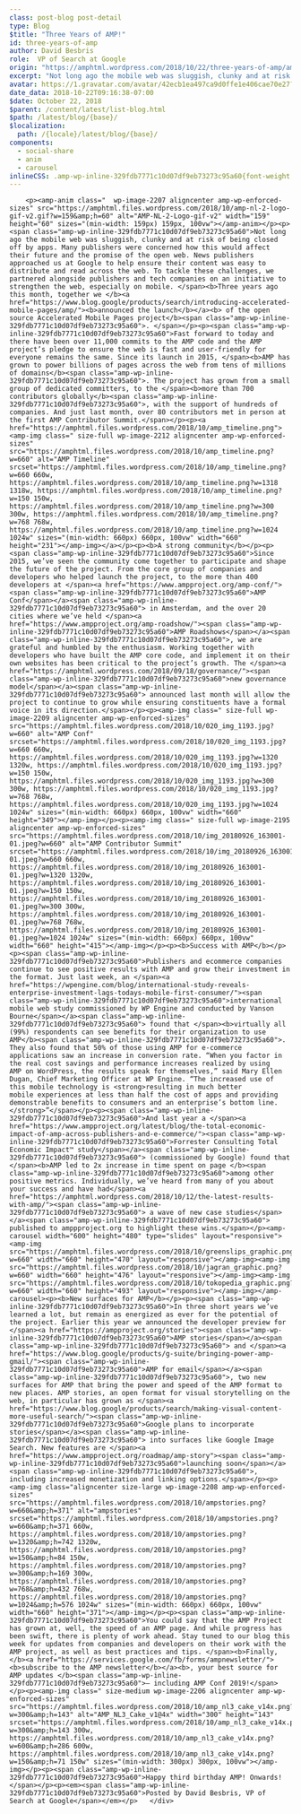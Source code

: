 ```yaml
---
class: post-blog post-detail
type: Blog
$title: "Three Years of AMP!"
id: three-years-of-amp
author: David Besbris
role:  VP of Search at Google
origin: "https://amphtml.wordpress.com/2018/10/22/three-years-of-amp/amp/"
excerpt: "Not long ago the mobile web was sluggish, clunky and at risk of being closed off by apps. Many publishers were concerned how this would affect their future and the promise of the open web. News publishers approached us at Google to help ensure their content was easy to distribute and read across the web. [&#8230;]"
avatar: https://1.gravatar.com/avatar/42ecb1ea497ca9d0ffe1e406cae70e27?s=96&d=identicon&r=G
date_data: 2018-10-22T09:16:38-07:00
$date: October 22, 2018
$parent: /content/latest/list-blog.html
$path: /latest/blog/{base}/
$localization:
  path: /{locale}/latest/blog/{base}/
components:
  - social-share
  - anim
  - carousel
inlineCSS: .amp-wp-inline-329fdb7771c10d07df9eb73273c95a60{font-weight:400;}
---
```


<div class="amp-wp-article-content">

		<p><amp-anim class="  wp-image-2207 aligncenter amp-wp-enforced-sizes" src="https://amphtml.files.wordpress.com/2018/10/amp-nl-2-logo-gif-v2.gif?w=159&amp;h=60" alt="AMP-NL-2-Logo-gif-v2" width="159" height="60" sizes="(min-width: 159px) 159px, 100vw"></amp-anim></p><p><span class="amp-wp-inline-329fdb7771c10d07df9eb73273c95a60">Not long ago the mobile web was sluggish, clunky and at risk of being closed off by apps. Many publishers were concerned how this would affect their future and the promise of the open web. News publishers approached us at Google to help ensure their content was easy to distribute and read across the web. To tackle these challenges, we partnered alongside publishers and tech companies on an initiative to strengthen the web, especially on mobile. </span><b>Three years ago this month, together we </b><a href="https://www.blog.google/products/search/introducing-accelerated-mobile-pages/amp/"><b>announced the launch</b></a><b> of the open source Accelerated Mobile Pages project</b><span class="amp-wp-inline-329fdb7771c10d07df9eb73273c95a60">. </span></p><p><span class="amp-wp-inline-329fdb7771c10d07df9eb73273c95a60">Fast forward to today and there have been over 11,000 commits to the AMP code and the AMP project’s pledge to ensure the web is fast and user-friendly for everyone remains the same. Since its launch in 2015, </span><b>AMP has grown to power billions of pages across the web from tens of millions of domains</b><span class="amp-wp-inline-329fdb7771c10d07df9eb73273c95a60">. The project has grown from a small group of dedicated committers, to the </span><b>more than 700 contributors globally</b><span class="amp-wp-inline-329fdb7771c10d07df9eb73273c95a60">, with the support of hundreds of companies. And just last month, over 80 contributors met in person at the first AMP Contributor Summit.</span></p><p><a href="https://amphtml.files.wordpress.com/2018/10/amp_timeline.png"><amp-img class=" size-full wp-image-2212 aligncenter amp-wp-enforced-sizes" src="https://amphtml.files.wordpress.com/2018/10/amp_timeline.png?w=660" alt="AMP Timeline" srcset="https://amphtml.files.wordpress.com/2018/10/amp_timeline.png?w=660 660w, https://amphtml.files.wordpress.com/2018/10/amp_timeline.png?w=1318 1318w, https://amphtml.files.wordpress.com/2018/10/amp_timeline.png?w=150 150w, https://amphtml.files.wordpress.com/2018/10/amp_timeline.png?w=300 300w, https://amphtml.files.wordpress.com/2018/10/amp_timeline.png?w=768 768w, https://amphtml.files.wordpress.com/2018/10/amp_timeline.png?w=1024 1024w" sizes="(min-width: 660px) 660px, 100vw" width="660" height="231"></amp-img></a></p><p><b>A strong community</b></p><p><span class="amp-wp-inline-329fdb7771c10d07df9eb73273c95a60">Since 2015, we’ve seen the community come together to participate and shape the future of the project. From the core group of companies and developers who helped launch the project, to the more than 400 developers at </span><a href="https://www.ampproject.org/amp-conf/"><span class="amp-wp-inline-329fdb7771c10d07df9eb73273c95a60">AMP Conf</span></a><span class="amp-wp-inline-329fdb7771c10d07df9eb73273c95a60"> in Amsterdam, and the over 20 cities where we’ve held </span><a href="https://www.ampproject.org/amp-roadshow/"><span class="amp-wp-inline-329fdb7771c10d07df9eb73273c95a60">AMP Roadshows</span></a><span class="amp-wp-inline-329fdb7771c10d07df9eb73273c95a60">, we are grateful and humbled by the enthusiasm. Working together with developers who have built the AMP core code, and implement it on their own websites has been critical to the project’s growth. The </span><a href="https://amphtml.wordpress.com/2018/09/18/governance/"><span class="amp-wp-inline-329fdb7771c10d07df9eb73273c95a60">new governance model</span></a><span class="amp-wp-inline-329fdb7771c10d07df9eb73273c95a60"> announced last month will allow the project to continue to grow while ensuring constituents have a formal voice in its direction.</span></p><p><amp-img class=" size-full wp-image-2209 aligncenter amp-wp-enforced-sizes" src="https://amphtml.files.wordpress.com/2018/10/020_img_1193.jpg?w=660" alt="AMP Conf" srcset="https://amphtml.files.wordpress.com/2018/10/020_img_1193.jpg?w=660 660w, https://amphtml.files.wordpress.com/2018/10/020_img_1193.jpg?w=1320 1320w, https://amphtml.files.wordpress.com/2018/10/020_img_1193.jpg?w=150 150w, https://amphtml.files.wordpress.com/2018/10/020_img_1193.jpg?w=300 300w, https://amphtml.files.wordpress.com/2018/10/020_img_1193.jpg?w=768 768w, https://amphtml.files.wordpress.com/2018/10/020_img_1193.jpg?w=1024 1024w" sizes="(min-width: 660px) 660px, 100vw" width="660" height="349"></amp-img></p><p><amp-img class=" size-full wp-image-2195 aligncenter amp-wp-enforced-sizes" src="https://amphtml.files.wordpress.com/2018/10/img_20180926_163001-01.jpeg?w=660" alt="AMP Contributor Summit" srcset="https://amphtml.files.wordpress.com/2018/10/img_20180926_163001-01.jpeg?w=660 660w, https://amphtml.files.wordpress.com/2018/10/img_20180926_163001-01.jpeg?w=1320 1320w, https://amphtml.files.wordpress.com/2018/10/img_20180926_163001-01.jpeg?w=150 150w, https://amphtml.files.wordpress.com/2018/10/img_20180926_163001-01.jpeg?w=300 300w, https://amphtml.files.wordpress.com/2018/10/img_20180926_163001-01.jpeg?w=768 768w, https://amphtml.files.wordpress.com/2018/10/img_20180926_163001-01.jpeg?w=1024 1024w" sizes="(min-width: 660px) 660px, 100vw" width="660" height="415"></amp-img></p><p><b>Success with AMP</b></p><p><span class="amp-wp-inline-329fdb7771c10d07df9eb73273c95a60">Publishers and ecommerce companies continue to see positive results with AMP and grow their investment in the format. Just last week, an </span><a href="https://wpengine.com/blog/international-study-reveals-enterprise-investment-lags-todays-mobile-first-consumer/"><span class="amp-wp-inline-329fdb7771c10d07df9eb73273c95a60">international mobile web study commissioned by WP Engine and conducted by Vanson Bourne</span></a><span class="amp-wp-inline-329fdb7771c10d07df9eb73273c95a60"> found that </span><b>virtually all (99%) respondents can see benefits for their organization to use AMP</b><span class="amp-wp-inline-329fdb7771c10d07df9eb73273c95a60">. They also found that 50% of those using AMP for e-commerce applications saw an increase in conversion rate. “When you factor in the real cost savings and performance increases realized by using AMP on WordPress, the results speak for themselves,” said Mary Ellen Dugan, Chief Marketing Officer at WP Engine. “The increased use of this mobile technology is <strong>resulting in much better mobile experiences at less than half the cost of apps and providing demonstrable benefits to consumers and an enterprise’s bottom line.</strong>”</span></p><p><span class="amp-wp-inline-329fdb7771c10d07df9eb73273c95a60">And last year a </span><a href="https://www.ampproject.org/latest/blog/the-total-economic-impact-of-amp-across-publishers-and-e-commerce/"><span class="amp-wp-inline-329fdb7771c10d07df9eb73273c95a60">Forrester Consulting Total Economic Impact™ study</span></a><span class="amp-wp-inline-329fdb7771c10d07df9eb73273c95a60"> (commissioned by Google) found that </span><b>AMP led to 2x increase in time spent on page </b><span class="amp-wp-inline-329fdb7771c10d07df9eb73273c95a60">among other positive metrics. Individually, we’ve heard from many of you about your success and have had</span><a href="https://amphtml.wordpress.com/2018/10/12/the-latest-results-with-amp/"><span class="amp-wp-inline-329fdb7771c10d07df9eb73273c95a60"> a wave of new case studies</span></a><span class="amp-wp-inline-329fdb7771c10d07df9eb73273c95a60"> published to amppproject.org to highlight these wins.</span></p><amp-carousel width="600" height="480" type="slides" layout="responsive"><amp-img src="https://amphtml.files.wordpress.com/2018/10/greenslips_graphic.png?w=660" width="660" height="470" layout="responsive"></amp-img><amp-img src="https://amphtml.files.wordpress.com/2018/10/jagran_graphic.png?w=660" width="660" height="476" layout="responsive"></amp-img><amp-img src="https://amphtml.files.wordpress.com/2018/10/tokopedia_graphic.png?w=660" width="660" height="493" layout="responsive"></amp-img></amp-carousel><p><b>New surfaces for AMP</b></p><p><span class="amp-wp-inline-329fdb7771c10d07df9eb73273c95a60">In three short years we’ve learned a lot, but remain as energized as ever for the potential of the project. Earlier this year we announced the developer preview for </span><a href="https://ampproject.org/stories"><span class="amp-wp-inline-329fdb7771c10d07df9eb73273c95a60">AMP stories</span></a><span class="amp-wp-inline-329fdb7771c10d07df9eb73273c95a60"> and </span><a href="https://www.blog.google/products/g-suite/bringing-power-amp-gmail/"><span class="amp-wp-inline-329fdb7771c10d07df9eb73273c95a60">AMP for email</span></a><span class="amp-wp-inline-329fdb7771c10d07df9eb73273c95a60">, two new surfaces for AMP that bring the power and speed of the AMP format to new places. AMP stories, an open format for visual storytelling on the web, in particular has grown as </span><a href="https://www.blog.google/products/search/making-visual-content-more-useful-search/"><span class="amp-wp-inline-329fdb7771c10d07df9eb73273c95a60">Google plans to incorporate stories</span></a><span class="amp-wp-inline-329fdb7771c10d07df9eb73273c95a60"> into surfaces like Google Image Search. New features are </span><a href="https://www.ampproject.org/roadmap/amp-story"><span class="amp-wp-inline-329fdb7771c10d07df9eb73273c95a60">launching soon</span></a><span class="amp-wp-inline-329fdb7771c10d07df9eb73273c95a60">, including increased monetization and linking options.</span></p><p><amp-img class="aligncenter size-large wp-image-2208 amp-wp-enforced-sizes" src="https://amphtml.files.wordpress.com/2018/10/ampstories.png?w=660&amp;h=371" alt="ampstories" srcset="https://amphtml.files.wordpress.com/2018/10/ampstories.png?w=660&amp;h=371 660w, https://amphtml.files.wordpress.com/2018/10/ampstories.png?w=1320&amp;h=742 1320w, https://amphtml.files.wordpress.com/2018/10/ampstories.png?w=150&amp;h=84 150w, https://amphtml.files.wordpress.com/2018/10/ampstories.png?w=300&amp;h=169 300w, https://amphtml.files.wordpress.com/2018/10/ampstories.png?w=768&amp;h=432 768w, https://amphtml.files.wordpress.com/2018/10/ampstories.png?w=1024&amp;h=576 1024w" sizes="(min-width: 660px) 660px, 100vw" width="660" height="371"></amp-img></p><p><span class="amp-wp-inline-329fdb7771c10d07df9eb73273c95a60">You could say that the AMP Project has grown at, well, the speed of an AMP page. And while progress has been swift, there is plenty of work ahead. Stay tuned to our blog this week for updates from companies and developers on their work with the AMP project, as well as best practices and tips. </span><b>Finally, </b><a href="https://services.google.com/fb/forms/ampnewsletter/"><b>subscribe to the AMP newsletter</b></a><b>, your best source for AMP updates </b><span class="amp-wp-inline-329fdb7771c10d07df9eb73273c95a60">– including AMP Conf 2019!</span></p><p><amp-img class=" size-medium wp-image-2206 aligncenter amp-wp-enforced-sizes" src="https://amphtml.files.wordpress.com/2018/10/amp_nl3_cake_v14x.png?w=300&amp;h=143" alt="AMP_NL3_Cake_v1@4x" width="300" height="143" srcset="https://amphtml.files.wordpress.com/2018/10/amp_nl3_cake_v14x.png?w=300&amp;h=143 300w, https://amphtml.files.wordpress.com/2018/10/amp_nl3_cake_v14x.png?w=600&amp;h=286 600w, https://amphtml.files.wordpress.com/2018/10/amp_nl3_cake_v14x.png?w=150&amp;h=71 150w" sizes="(min-width: 300px) 300px, 100vw"></amp-img></p><p><span class="amp-wp-inline-329fdb7771c10d07df9eb73273c95a60">Happy third birthday AMP! Onwards! </span></p><p><em><span class="amp-wp-inline-329fdb7771c10d07df9eb73273c95a60">Posted by David Besbris, VP of Search at Google</span></em></p>	</div>

	

</div>

